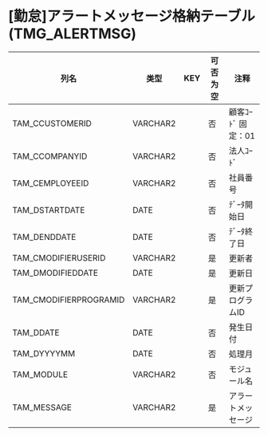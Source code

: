 # [勤怠]アラートメッセージ格納テーブル                                         (TMG_ALERTMSG)
| 列名   | 类型   | KEY  | 可否为空 | 注释   |
| ---- | ---- | ---- | ---- | ---- |
|TAM_CCUSTOMERID|VARCHAR2||否|顧客ｺｰﾄﾞ                        固定：01                                                       |
|TAM_CCOMPANYID|VARCHAR2||否|法人ｺｰﾄﾞ                                                                                    |
|TAM_CEMPLOYEEID|VARCHAR2||否|社員番号                                                                                      |
|TAM_DSTARTDATE|DATE||否|ﾃﾞｰﾀ開始日                                                                                   |
|TAM_DENDDATE|DATE||否|ﾃﾞｰﾀ終了日                                                                                   |
|TAM_CMODIFIERUSERID|VARCHAR2||是|更新者                                                                                       |
|TAM_DMODIFIEDDATE|DATE||是|更新日                                                                                       |
|TAM_CMODIFIERPROGRAMID|VARCHAR2||是|更新プログラムID                                                                                 |
|TAM_DDATE|DATE||否|発生日付                                                                                      |
|TAM_DYYYYMM|DATE||否|処理月                                                                                       |
|TAM_MODULE|VARCHAR2||否|モジュール名                                                                                    |
|TAM_MESSAGE|VARCHAR2||是|アラートメッセージ                                                                                 |

